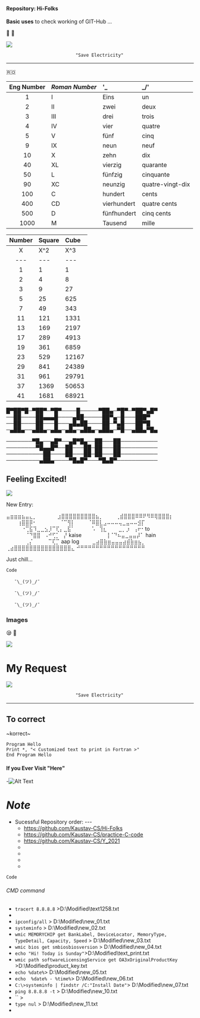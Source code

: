 ####    Repository:    Hi-Folks
__Basic uses__ to check working of GIT-Hub
_..._

🏇 
🎠

![](https://media.giphy.com/media/ByTh8UTOcOXL2/giphy.gif)


                              "Save Electricity"
----
🇷🇴

|Eng Number |*Roman Number* | '_|\_/' |
|:-:|:-|:-|:-|
| 1 | I |Eins| un
| 2 | II |zwei | deux
| 3 | III | drei | trois
| 4 | IV | vier | quatre
| 5 | V | fünf | cinq
| 9 | IX | neun | neuf
| 10 | X | zehn | dix
| 40 | XL | vierzig | quarante
| 50 | L | fünfzig | cinquante
| 90 | XC | neunzig | quatre-vingt-dix
| 100 | C | hundert | cents
| 400 | CD | vierhundert | quatre cents
| 500 | D | fünfhundert | cinq cents
| 1000 | M | Tausend | mille




|Number |Square |Cube |
|:-:|:-|:-|
|X|X^2|X^3|
|---|---|---|
|1|1|1|
| 2 | 4 | 8|
| 3 | 9 | 27|
| 5 | 25 | 625|
| 7 | 49 | 343|
| 11 | 121 | 1331|
| 13 | 169 | 2197|
| 17 | 289 | 4913|
| 19 | 361 | 6859|
| 23 | 529 | 12167|
| 29 | 841 | 24389|
| 31 | 961 | 29791|
| 37 | 1369 | 50653|
| 41 | 1681 | 68921|


█▀██▀█─▀██▀─▀█▀────█─────▀██▄─▀█▀─▀██▀▄█▀
──██────██▄▄▄█────▄██─────██▀▄─█───███▀
──██────██───█───▄█▄██────██─▀▄█───██▀█
─▄██▄──▄██▄─▄█▄─▄█▄─▄██▄─▄██▄─▀█──▄██▄▀█▄

───────▀█▄──▄█▀──▄█▀█▄──██───██──────────
────────▀█▄▄█▀──██───██─██───██──────────
──────────██────██───██─██───██──────────
─────────▄██▄────▀█▄█▀───▀█▄█▀───────────



## Feeling Excited!
![](https://media.giphy.com/media/Qjmp5vKEERPyw/giphy.gif)
     

New Entry:


⣤⣶⣶⣶⣦⣤⣄⡀
⠀⠀⠀⠀⠀⣰⣿⣿⣿⣿⣿⣿⣿⣿⣿⣦⡀
⠀⠀⠀⢀⣾⣿⣿⣿⠿⠿⠟⠻⠿⢿⣿⣿⣿⡆
⠀⠀⠀⢰⣿⣿⡿⠂⠀⠀⠀⠀⠀⠀⠈⠉⢻⡇
⠀⠀⠀⠈⠿⣿⣇⣠⠤⠤⠤⢤⣀⣤⠤⠤⣺⡏
⠀⠀⠀⠀⠐⢉⣯⠹⣀⣀⣢⡸⠉⢏⡄⣀⣯⠁
⠀⠀⠀⠀⠡⠀⢹⣆⠀⠀⠀⣀⡀⡰⠀⢠⠖⠂to
⠀⠀⠀⠀⠀⠈⠙⣿⣿⠀⠠⠚⢋⡁⠀⡜ kaise
⠀⠀⠀⠀⠀⠀⢸⠈⠙⠦⣤⣀⣤⣤⡼⠁ hain
⠀⠀⠀⠀⠀⢀⡌⠀⠀⠀⠀⠉⢏⡉ aap log
⠀⠀⠀⣀⣴⣿⣷⣶⣤⣤⣤⣴⣾⣷⣶⣦⡀
⢀⣴⣿⣿⣿⣿⣿⣿⣿⣿⣿⣿⣿⣿⣿⣿⣿⣄
⠚⠛⠛⠛⠛⠛⠛⠛⠛⠛⠛⠛⠛⠛⠛⠛⠛⠛

Just chill...



`Code`

`    ¯\_(ツ)_/¯    `


`    ¯\_(ツ)_/¯    `


`    ¯\_(ツ)_/¯    `


### Images

😪
🥠


<img src = "https://images2.minutemediacdn.com/image/upload/c_crop,h_1080,w_1920,x_0,y_73/f_auto,q_auto,w_1100/v1607957918/shape/mentalfloss/72659-pixabay.jpg">

My Request
==========
![](https://media.giphy.com/media/4QFBnpGrnISWPpX48Y/giphy.gif)


                              "Save Electricity"
----

## To correct
~korrect~

~~~
Program Hello
Print *, "< Customized text to print in Fortran >"
End Program Hello
~~~

#### If you Ever Visit "Here"
-![Alt Text](https://media.giphy.com/media/DJsXEMm8GS5PJ3Za00/giphy.gif)
    
 
# _Note_
* Sucessful Repository order: ---    
     - https://github.com/Kaustav-CS/Hi-Folks
     - https://github.com/Kaustav-CS/practice-C-code
     - https://github.com/Kaustav-CS/Y_2021
     -
     -
     -
     -
   
`Code`
###### *CMD command*

-  `tracert 8.8.8.8` >D:\Modified\text1258.txt
-  ` `
-  `ipconfig/all` > D:\Modified\new_01.txt
-  `systeminfo` > D:\Modified\new_02.txt
-  `wmic MEMORYCHIP get BankLabel, DeviceLocator, MemoryType, TypeDetail, Capacity, Speed` > D:\Modified\new_03.txt
-  `wmic bios get smbiosbiosversion` > D:\Modified\new_04.txt
-  `echo "Hi! Today is Sunday"`>D:\Modified\text_print.txt
-  `wmic path softwareLicensingService get OA3xOriginalProductKey `>D:\Modified\product_key.txt
-  `echo %date%`> D:\Modified\new_05.txt
-  `echo  %date% - %time%`> D:\Modified\new_06.txt
-  `C:\>systeminfo | findstr /C:"Install Date"`> D:\Modified\new_07.txt
-  `ping 8.8.8.8 -t` > D:\Modified\new_10.txt
-  `` > 
-  `type nul` > D:\Modified\new_11.txt
-  




